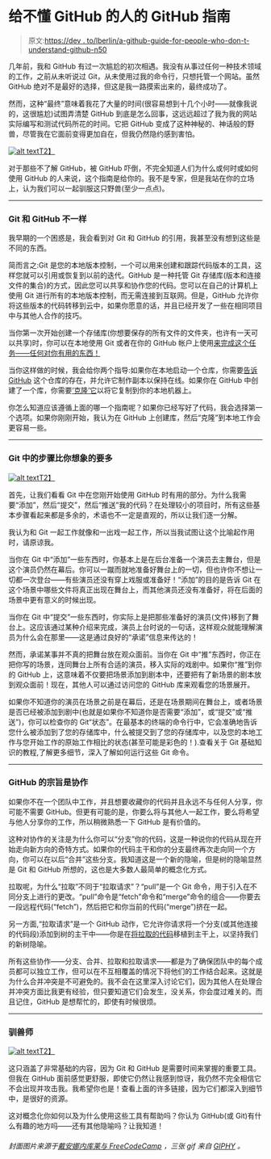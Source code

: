 # 给不懂 GitHub 的人的 GitHub 指南

> 原文:[https://dev . to/lberlin/a-github-guide-for-people-who-don-t-understand-github-n50](https://dev.to/lberlin/a-github-guide-for-people-who-don-t-understand-github-n50)

几年前，我和 GitHub 有过一次尴尬的初次相遇。我没有从事过任何一种技术领域的工作，之前从未听说过 Git，从未使用过我的命令行，只想托管一个网站。虽然 GitHub 绝对不是最好的选择，但这是我一路摸索出来的，最终成功了。

然而，这种“最终”意味着我花了大量的时间(很容易想到十几个小时——就像我说的，这很尴尬)试图弄清楚 GitHub 到底是怎么回事，这远远超过了我为我的网站实际编写和测试代码所花的时间。它把 GitHub 变成了这种神秘的、神话般的野兽，尽管我在它面前变得更加自在，但我仍然隐约感到害怕。

[![alt text](../Images/797be5c21aeddba52ac6edb7f66e5843.png "The Beast Roars")T2】](https://i.giphy.com/media/Fnz5oInGEe5yw/giphy.gif)

对于那些不了解 GitHub，被 GitHub 吓倒，不完全知道人们为什么或何时或如何使用 GitHub 的人来说，这个指南是给你的。我不是专家，但是我站在你的立场上，认为我们可以一起驯服这只野兽(至少一点点)。

* * *

### [](#git-and-github-are-not-the-same)Git 和 GitHub 不一样

我早期的一个困惑是，我会看到对 Git 和 GitHub 的引用，我甚至没有想到这些是不同的东西。

简而言之:Git 是您的本地版本控制，一个可以用来创建和跟踪代码版本的工具，这样您就可以引用或恢复到以前的迭代。GitHub 是一种托管 Git 存储库(版本和连接文件的集合)的方式，因此您可以共享和协作您的代码。您可以在自己的计算机上使用 Git 进行所有的本地版本控制，而无需连接到互联网。但是，GitHub 允许你将这些版本的代码转移到云中，如果你愿意的话，并且已经开发了一些在相同项目中与其他人合作的技巧。

当你第一次开始创建一个存储库(你想要保存的所有文件的文件夹，也许有一天可以共享)时，你可以在本地使用 Git 或者在你的 GitHub 帐户上使用[来完成这个任务——任何对你有用的东西！](https://guides.github.com/activities/hello-world/#repository)

当你这样做的时候，我会给你两个指导:如果你在本地启动一个仓库，你需要[告诉 GitHub](https://help.github.com/en/articles/adding-an-existing-project-to-github-using-the-command-line) 这个仓库的存在，并允许它制作副本以保持在线。如果你在 GitHub 中创建了一个库，你需要[‘克隆’它](https://help.github.com/en/articles/which-remote-url-should-i-use#cloning-with-https-urls-recommended)以将它复制到你的本地机器上。

你怎么知道应该遵循上面的哪一个指南呢？如果你已经写好了代码，我会选择第一个选项。如果你刚刚开始，我认为在 GitHub 上创建库，然后“克隆”到本地工作会更容易一些。

* * *

### Git 中的步骤比你想象的要多

[![alt text](../Images/fb8123cc233b25ada013c80bf67c20bc.png "Never Ending Steps")T2】](https://i.giphy.com/media/6csVEPEmHWhWg/giphy.gif)

首先，让我们看看 Git 中在您刚开始使用 GitHub 时有用的部分。为什么我需要“添加”，然后“提交”，然后“推送”我的代码？在处理较小的项目时，所有这些基本步骤看起来都是多余的，术语也不一定是直观的，所以让我们逐一分解。

我认为和 Git 一起工作就像和一出戏一起工作，所以当我试图让这个比喻起作用时，请原谅我。

当你在 Git 中“添加”一些东西时，你基本上是在后台准备一个演员去主舞台，但是这个演员仍然在幕后。你可以一蹴而就地准备好舞台上的一切，但也许你不想让一切都一次登台——有些演员还没有穿上戏服或准备好！“添加”的目的是告诉 Git 在这个场景中哪些文件将真正出现在舞台上，而其他演员还没有准备好，将在后面的场景中更有意义的时候出现。

当你在 Git 中“提交”一些东西时，你实际上是把那些准备好的演员(文件)移到了舞台上。这应该通过某种介绍来完成，演员上台时说的一句话，这样观众就能理解演员为什么会在那里——这是通过良好的“承诺”信息来传达的！

然而，承诺某事并不真的把舞台放在观众面前。当你在 Git 中“推”东西时，你正在把你写的场景，连同舞台上所有合适的演员，移入实际的戏剧中。如果你“推”到你的 GitHub 上，这意味着不仅要把场景添加到剧本中，还要把有了新场景的剧本放到观众面前！现在，其他人可以通过访问您的 GitHub 库来观看您的场景展开。

如果你不知道你的演员在场景之前是在幕后，还是在场景期间在舞台上，或者场景是否已经被添加到剧中(也就是如果你不知道你是否需要“添加”，或“提交”或“推送”)，你可以检查你的 Git“状态”。在最基本的终端的命令行中，它会准确地告诉您什么被添加到了您的存储库中，什么被提交到了您的存储库中，以及您的本地工作与您开始工作的原始工作相比的状态(甚至可能是彩色的！).查看关于 Git 基础知识的教程,了解更多细节，深入了解如何运行这些 Git 命令。

* * *

### GitHub 的宗旨是协作

如果你不在一个团队中工作，并且想要收藏你的代码并且永远不与任何人分享，你可能不需要 GitHub。但更有可能的是，你要么将与其他人一起工作，要么将希望与他人分享你的工作，所以稍微熟悉一下 GitHub 是有价值的。

这种对协作的关注是为什么你可以“分支”你的代码，这是一种说你的代码从现在开始走向新方向的奇特方式。如果你的代码主干和你的分支最终再次走向同一个方向，你可以在以后“合并”这些分支。我知道这是一个新的隐喻，但是树的隐喻显然是 Git 和 GitHub 所想的，这也是大多数人最简单的概念化方式。

拉取呢，为什么“拉取”不同于“拉取请求”？“pull”是一个 Git 命令，用于引入在不同分支上进行的更改。“pull”命令是“fetch”命令和“merge”命令的组合——你要去一段远程代码(“fetch”)，然后把它和你当前的代码(“merge”)挤在一起。

另一方面,“拉取请求”是一个 GitHub 动作，它允许你请求将一个分支(或其他连接的代码段)添加到树的主干中——你是在[将拉取的代码](https://www.wikihow.com/Graft-a-Tree)移植到主干上，以坚持我们的新树隐喻。

所有这些协作——分支、合并、拉取和拉取请求——都是为了确保团队中的每个成员都可以独立工作，但可以在不互相覆盖的情况下将他们的工作结合起来。这就是为什么合并冲突是不可避免的。我不会在这里深入讨论它们，因为其他人在处理合并冲突方面比我更有经验，但只要知道它们会发生，没关系，你会度过难关的。而且记住，GitHub 是想帮忙的，即使有时候很烦。

* * *

### [](#a-tamer-beast)驯兽师

[![alt text](../Images/3a424fe32f96ca807a44e9eac2d139ff.png "The Beast Smiles")T2】](https://i.giphy.com/media/skHD14FWM0tTW/giphy.gif)

这只涵盖了非常基础的内容，因为 Git 和 GitHub 是需要时间来掌握的重要工具。但我在 GitHub 面前感觉更舒服，即使它仍然让我感到惊讶，我仍然不完全相信它不会出现并攻击我。我希望你也是！查看上面的许多链接，因为它们都深入到细节中，是很好的资源。

这对概念化你如何以及为什么使用这些工具有帮助吗？你认为 GitHub(或 Git)有什么有趣的地方吗——还有其他隐喻吗？让我知道！

###### [](#cover-image-sourced-from-diana-neculai-with-freecodecamp-the-three-gifs-are-from-giphy)*封面图片来源于[戴安娜内库莱与 FreeCodeCamp](https://medium.freecodecamp.org/how-to-get-up-to-3500-github-stars-in-one-week-339102b62a8f) ，三张 gif 来自 [GIPHY](https://giphy.com/) 。*